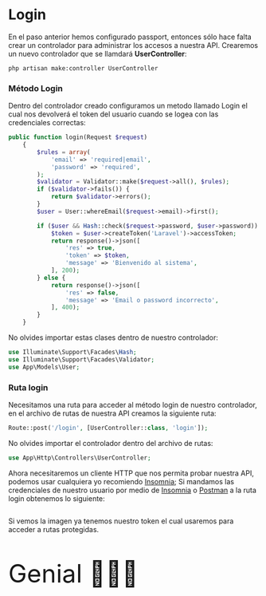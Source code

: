# Login
En el paso anterior hemos configurado passport, entonces sólo hace falta crear un controlador para administrar los accesos a nuestra API.
Crearemos un nuevo controlador que se llamdará <b>UserController</b>:
```
php artisan make:controller UserController
```
### Método Login

Dentro del controlador creado configuramos un metodo llamado Login el cual nos devolverá el token del usuario cuando se logea con las credenciales correctas:

```php
public function login(Request $request)
    {
        $rules = array(
            'email' => 'required|email',
            'password' => 'required',
        );
        $validator = Validator::make($request->all(), $rules);
        if ($validator->fails()) {
            return $validator->errors();
        }
        $user = User::whereEmail($request->email)->first();

        if ($user && Hash::check($request->password, $user->password)) {
            $token = $user->createToken('Laravel')->accessToken;
            return response()->json([
                'res' => true,
                'token' => $token,
                'message' => 'Bienvenido al sistema',
            ], 200);
        } else {
            return response()->json([
                'res' => false,
                'message' => 'Email o password incorrecto',
            ], 400);
        }
    }
```
No olvides importar estas clases dentro de nuestro controlador:
```php
use Illuminate\Support\Facades\Hash;
use Illuminate\Support\Facades\Validator;
use App\Models\User;
```
### Ruta login
Necesitamos una ruta para acceder al método login de nuestro controlador, en el archivo de rutas de nuestra API creamos la siguiente ruta:
```php
Route::post('/login', [UserController::class, 'login']);
```
No olvides importar el controlador dentro del archivo de rutas:
```php
use App\Http\Controllers\UserController;
```
Ahora necesitaremos un cliente HTTP que nos permita probar nuestra API, podemos usar cualquiera yo recomiendo [Insomnia](https://insomnia.rest/download); Si mandamos las credenciales de nuestro usuario por medio de [Insomnia](https://insomnia.rest/download) o [Postman](https://www.postman.com/) a la ruta login obtenemos lo siguiente:

<img :src="$withBase('/img/login.png')">

Si vemos la imagen ya tenemos nuestro token el cual usaremos para acceder a rutas protegidas.
<p style="font-size:50px">Genial 👨‍💻🤩</p>